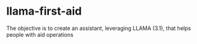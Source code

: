 # llama-first-aid
The objective is to create an assistant, leveraging LLAMA (3.1), that helps people with aid operations
